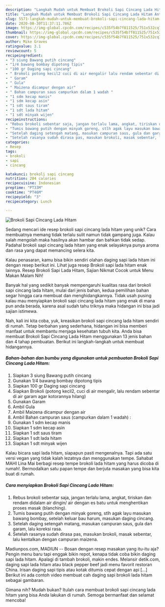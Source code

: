 ```yaml
---
description: "Langkah Mudah untuk Membuat Brokoli Sapi Cincang Lada Hitam Anti Gagal"
title: "Langkah Mudah untuk Membuat Brokoli Sapi Cincang Lada Hitam Anti Gagal"
slug: 5571-langkah-mudah-untuk-membuat-brokoli-sapi-cincang-lada-hitam-anti-gagal
date: 2020-08-30T11:37:11.786Z
image: https://img-global.cpcdn.com/recipes/c535f54b7f811525/751x532cq70/brokoli-sapi-cincang-lada-hitam-foto-resep-utama.jpg
thumbnail: https://img-global.cpcdn.com/recipes/c535f54b7f811525/751x532cq70/brokoli-sapi-cincang-lada-hitam-foto-resep-utama.jpg
cover: https://img-global.cpcdn.com/recipes/c535f54b7f811525/751x532cq70/brokoli-sapi-cincang-lada-hitam-foto-resep-utama.jpg
author: Mike Graves
ratingvalue: 3.1
reviewcount: 5
recipeingredient:
- "3 siung Bawang putih cincang"
- "1/4 bawang bombay dipotong tipis"
- "100 gr Daging sapi cincang"
- " Brokoli potong kecil2 cuci di air mengalir lalu rendam sebentar di air garam agar kotorannya hilang"
- " Garam"
- " Gula"
- " Maizena dicampur dengan air"
- " Bahan campuran saus campurkan dalam 1 wadah "
- "1 sdm kecap manis"
- "1 sdm kecap asin"
- "1 sdt saus tiram"
- "1 sdt lada hitam"
- "1 sdt minyak wijen"
recipeinstructions:
- "Rebus brokoli sebentar saja, jangan terlalu lama, angkat, tiriskan dan rendam didalam air dingin/ air dengan es batu untuk menghentikan proses masak (blanching)."
- "Tumis bawang putih dengan minyak goreng, stlh agak layu masukan bawang bombay, setelah keluar bau harum, masukan daging cincang."
- "Setelah daging setengah matang, masukan campuran saus, gula dan garam, lalu koreksi rasa."
- "Setelah rasanya sudah dirasa pas, masukan brokoli, masak sebentar, lalu kentalkan dengan campuran maizena."
categories:
- Resep
tags:
- brokoli
- sapi
- cincang

katakunci: brokoli sapi cincang 
nutrition: 204 calories
recipecuisine: Indonesian
preptime: "PT33M"
cooktime: "PT46M"
recipeyield: "3"
recipecategory: Lunch

---
```



![Brokoli Sapi Cincang Lada Hitam](https://img-global.cpcdn.com/recipes/c535f54b7f811525/751x532cq70/brokoli-sapi-cincang-lada-hitam-foto-resep-utama.jpg)

Sedang mencari ide resep brokoli sapi cincang lada hitam yang unik? Cara membuatnya memang tidak terlalu sulit namun tidak gampang juga. Kalau salah mengolah maka hasilnya akan hambar dan bahkan tidak sedap. Padahal brokoli sapi cincang lada hitam yang enak selayaknya punya aroma dan rasa yang dapat memancing selera kita.

Kalau penasaran, kamu bisa bikin sendiri olahan daging sapi lada hitam ini dengan resep berikut ini. Lihat juga resep Brokoli sapi lada hitam enak lainnya. Resep Brokoli Sapi Lada Hitam, Sajian Nikmat Cocok untuk Menu Makan Malam Nih!

Banyak hal yang sedikit banyak mempengaruhi kualitas rasa dari brokoli sapi cincang lada hitam, mulai dari jenis bahan, kedua pemilihan bahan segar hingga cara membuat dan menghidangkannya. Tidak usah pusing kalau mau menyiapkan brokoli sapi cincang lada hitam yang enak di mana pun anda berada, karena asal sudah tahu triknya maka hidangan ini bisa jadi sajian istimewa.


Nah, kali ini kita coba, yuk, kreasikan brokoli sapi cincang lada hitam sendiri di rumah. Tetap berbahan yang sederhana, hidangan ini bisa memberi manfaat untuk membantu menjaga kesehatan tubuh kita. Anda bisa membuat Brokoli Sapi Cincang Lada Hitam menggunakan 13 jenis bahan dan 4 tahap pembuatan. Berikut ini langkah-langkah untuk membuat hidangannya.

<!--inarticleads1-->

##### Bahan-bahan dan bumbu yang digunakan untuk pembuatan Brokoli Sapi Cincang Lada Hitam:

1. Siapkan 3 siung Bawang putih cincang
1. Gunakan 1/4 bawang bombay dipotong tipis
1. Siapkan 100 gr Daging sapi cincang
1. Siapkan  Brokoli (potong kecil2, cuci di air mengalir, lalu rendam sebentar di air garam agar kotorannya hilang)
1. Gunakan  Garam
1. Ambil  Gula
1. Ambil  Maizena dicampur dengan air
1. Ambil  Bahan campuran saus (campurkan dalam 1 wadah) :
1. Gunakan 1 sdm kecap manis
1. Siapkan 1 sdm kecap asin
1. Siapkan 1 sdt saus tiram
1. Siapkan 1 sdt lada hitam
1. Siapkan 1 sdt minyak wijen


Kalau bicara sapi lada hitam, siapapun pasti mengenalnya. Tapi ada satu versi vegan yang tidak kalah lezatnya dan menggunakan tempe. Sahabat MAHI Lina Mai berbagi resep tempe brokoli lada hitam yang harus dicoba di rumah!. Bermodalkan satu papan tempe dan berjuta masakan yang bisa kita buat di rumah. 

<!--inarticleads2-->

##### Cara menyiapkan Brokoli Sapi Cincang Lada Hitam:

1. Rebus brokoli sebentar saja, jangan terlalu lama, angkat, tiriskan dan rendam didalam air dingin/ air dengan es batu untuk menghentikan proses masak (blanching).
1. Tumis bawang putih dengan minyak goreng, stlh agak layu masukan bawang bombay, setelah keluar bau harum, masukan daging cincang.
1. Setelah daging setengah matang, masukan campuran saus, gula dan garam, lalu koreksi rasa.
1. Setelah rasanya sudah dirasa pas, masukan brokoli, masak sebentar, lalu kentalkan dengan campuran maizena.


Madiunpos.com, MADIUN -- Bosan dengan resep masakan yang itu-itu aja? Pengin menu baru tapi enggak bikin repot, kenapa tidak coba bikin daging sapi lada hitam. Apalagi di tambah brokoli, makin endes. Melansir detik.com, daging sapi lada hitam atau black pepper beef jadi menu favorit restoran China. Irisan daging sapi tipis atau kotak ditumis cepat dengan api […] Berikut ini ada contoh video membuat cah daging sapi brokoli lada hitam sebagai gambaran. 

Gimana nih? Mudah bukan? Itulah cara membuat brokoli sapi cincang lada hitam yang bisa Anda lakukan di rumah. Semoga bermanfaat dan selamat mencoba!
